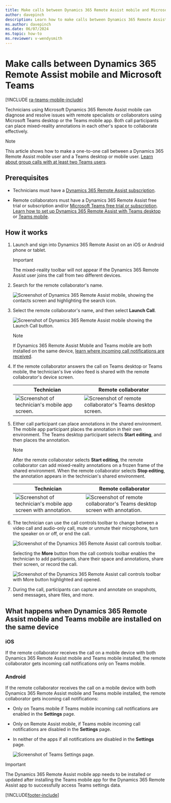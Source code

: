 ```yaml
---
title: Make calls between Dynamics 365 Remote Assist mobile and Microsoft Teams
author: davepinch
description: Learn how to make calls between Dynamics 365 Remote Assist mobile and Microsoft Teams desktop or Teams mobile. 
ms.author: davepinch
ms.date: 06/07/2024
ms.topic: how-to
ms.reviewer: v-wendysmith
---
```


# Make calls between Dynamics 365 Remote Assist mobile and Microsoft Teams

[!INCLUDE [ra-teams-mobile-include](../../includes/ra-teams-mobile.md)]

Technicians using Microsoft Dynamics 365 Remote Assist mobile can diagnose and resolve issues with remote specialists or collaborators using Microsoft Teams desktop or the Teams mobile app. Both call participants can place mixed-reality annotations in each other's space to collaborate effectively. 

> [!NOTE]
> This article shows how to make a one-to-one call between a Dynamics 365 Remote Assist mobile user and a Teams desktop or mobile user. [Learn about group calls with at least two Teams users](group-calling.md).

## Prerequisites

- Technicians must have a [Dynamics 365 Remote Assist subscription](../buy-remote-assist.md).

- Remote collaborators must have a Dynamics 365 Remote Assist free trial or subscription and/or [Microsoft Teams free trial or subscription](https://www.microsoft.com/microsoft-365/microsoft-teams/group-chat-software). [Learn how to set up Dynamics 365 Remote Assist with Teams desktop](../teams-pc-all.md) or [Teams mobile](../teams-mobile-all.md).

## How it works

1. Launch and sign into Dynamics 365 Remote Assist on an iOS or Android phone or tablet.

    > [!IMPORTANT]
    > The mixed-reality toolbar will not appear if the Dynamics 365 Remote Assist user joins the call from two different devices.

2. Search for the remote collaborator's name.

    ![Screenshot of Dynamics 365 Remote Assist mobile, showing the contacts screen and highlighting the search icon.](./media/ram-to-teams-search-collaborator.jpg "Search")

3. Select the remote collaborator's name, and then select **Launch Call**.

    ![Screenshot of Dynamics 365 Remote Assist mobile showing the Launch Call button.](./media/ram-to-teams-launch-call.jpg)
    
     > [!NOTE]
    > If Dynamics 365 Remote Assist Mobile and Teams mobile are both installed on the same device, [learn where incoming call notifications are received](remote-assist-mobile-to-teams-calls.md#what-happens-when-dynamics-365-remote-assist-mobile-and-teams-mobile-are-installed-on-the-same-device).

4. If the remote collaborator answers the call on Teams desktop or Teams mobile, the technician's live video feed is shared with the remote collaborator's device screen.

    |Technician|Remote collaborator|
    |----------------------------------|--------------------------------------------------------------------|
    |![Screenshot of technician's mobile app screen.](./media/technician-3.jpg)|![Screenshot of remote collaborator's Teams desktop screen.](./media/remote-collaborator-desktop-3.jpg)|    

5. Either call participant can place annotations in the shared environment. The mobile app participant places the annotation in their own environment. The Teams desktop participant selects **Start editing**, and then places the annotation. 

    > [!NOTE] 
    > After the remote collaborator selects **Start editing**, the remote collaborator can add mixed-reality annotations on a frozen frame of the shared environment. When the remote collaborator selects **Stop editing**, the annotation appears in the technician's shared environment. 

   |Technician|Remote collaborator|
   |----------------------------------|--------------------------------------------------------------------|
   |![Screenshot of technician's mobile app screen with annotation.](./media/technician-4.jpg)|![Screenshot of remote collaborator's Teams desktop screen with annotation.](./media/remote-collaborator-desktop-4.jpg)| 

6. The technician can use the call controls toolbar to change between a video call and audio-only call, mute or unmute their microphone, turn the speaker on or off, or end the call. 

    ![Screenshot of the Dynamics 365 Remote Assist call controls toolbar.](./media/call-controls-1.jpg)
    
    Selecting the **More** button from the call controls toolbar enables the technician to add participants, share their space and annotations, share their screen, or record the call.
    
    ![Screenshot of the Dynamics 365 Remote Assist call controls toolbar with More button highlighted and opened.](./media/call-controls-more-menu.jpg)

7. During the call, participants can capture and annotate on snapshots, send messages, share files, and more.

## What happens when Dynamics 365 Remote Assist mobile and Teams mobile are installed on the same device

### iOS

If the remote collaborator receives the call on a mobile device with both Dynamics 365 Remote Assist mobile and Teams mobile installed, the remote collaborator gets incoming call notifications only on Teams mobile. 

### Android

If the remote collaborator receives the call on a mobile device with both Dynamics 365 Remote Assist mobile and Teams mobile installed, the remote collaborator gets incoming call notifications: 

- Only on Teams mobile if Teams mobile incoming call notifications are enabled in the **Settings** page.
 
- Only on Remote Assist mobile, if Teams mobile incoming call notifications are disabled in the **Settings** page.  

- In neither of the apps if all notifications are disabled in the **Settings** page. 

    ![Screenshot of Teams Settings page.](./media/teams-settings.jpg)
    
> [!IMPORTANT]
> The Dynamics 365 Remote Assist mobile app needs to be installed or updated after installing the Teams mobile app for the Dynamics 365 Remote Assist app to successfully access Teams settings data.

[!INCLUDE[footer-include](../../includes/footer-banner.md)]
